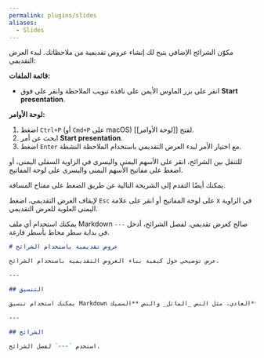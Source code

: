 ```yaml
---
permalink: plugins/slides
aliases:
  - Slides
---
```


مكوّن الشرائح الإضافي يتيح لك إنشاء عروض تقديمية من ملاحظاتك. لبدء العرض التقديمي:

**قائمة الملفات:**

- انقر على بزر الماوس الأيمن على نافذة تبويب الملاحظة وانقر على فوق **Start presentation**.

**لوحة الأوامر:**

1. اضغط `Ctrl+P` (أو `Cmd+P` على macOS) لفتح [[لوحة الأوامر]].
2. ابحث عن أمر **Start presentation**.
3. اضغط `Enter` مع اختيار الأمر لبدء العرض التقديمي باستخدام الملاحظة النشطة.

للتنقل بين الشرائح، انقر على الأسهم اليمنى واليسرى في الزاوية السفلى اليمنى، أو اضغط على مفاتيح الأسهم اليمنى واليسرى على لوحة المفاتيح.

يمكنك أيضًا التقدم إلى الشريحة التالية عن طريق الضغط على مفتاح المسافة.

لإيقاف العرض التقديمي، اضغط `Esc` على لوحة المفاتيح أو انقر على علامة x في الزاوية اليمنى العلوية للعرض التقديمي.

يمكنك استخدام أي ملف Markdown صالح كعرض تقديمي. لفصل الشرائح، أدخل `---` في بداية سطر محاط بأسطر فارغة.

```md
# عروض تقديمية باستخدام الشرائح

عرض توضيحي حول كيفية بناء العروض التقديمية باستخدام الشرائح.

---

## التنسيق

يمكنك استخدام تنسيق Markdown العادي، مثل النص _المائل_ والنص **السميك**.

---

## الشرائح

استخدم `---` لفصل الشرائح.
```
